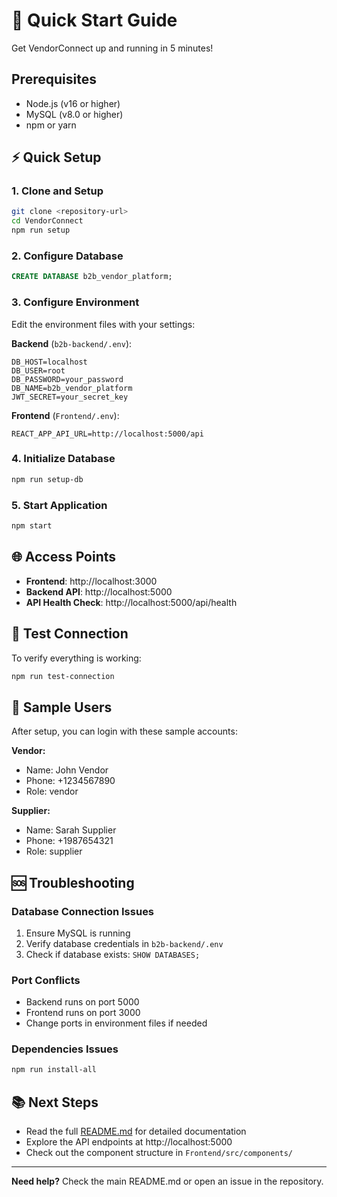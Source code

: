 # 🚀 Quick Start Guide

Get VendorConnect up and running in 5 minutes!

## Prerequisites

- Node.js (v16 or higher)
- MySQL (v8.0 or higher)
- npm or yarn

## ⚡ Quick Setup

### 1. Clone and Setup
```bash
git clone <repository-url>
cd VendorConnect
npm run setup
```

### 2. Configure Database
```sql
CREATE DATABASE b2b_vendor_platform;
```

### 3. Configure Environment
Edit the environment files with your settings:

**Backend** (`b2b-backend/.env`):
```env
DB_HOST=localhost
DB_USER=root
DB_PASSWORD=your_password
DB_NAME=b2b_vendor_platform
JWT_SECRET=your_secret_key
```

**Frontend** (`Frontend/.env`):
```env
REACT_APP_API_URL=http://localhost:5000/api
```

### 4. Initialize Database
```bash
npm run setup-db
```

### 5. Start Application
```bash
npm start
```

## 🌐 Access Points

- **Frontend**: http://localhost:3000
- **Backend API**: http://localhost:5000
- **API Health Check**: http://localhost:5000/api/health

## 🧪 Test Connection

To verify everything is working:
```bash
npm run test-connection
```

## 📱 Sample Users

After setup, you can login with these sample accounts:

**Vendor:**
- Name: John Vendor
- Phone: +1234567890
- Role: vendor

**Supplier:**
- Name: Sarah Supplier
- Phone: +1987654321
- Role: supplier

## 🆘 Troubleshooting

### Database Connection Issues
1. Ensure MySQL is running
2. Verify database credentials in `b2b-backend/.env`
3. Check if database exists: `SHOW DATABASES;`

### Port Conflicts
- Backend runs on port 5000
- Frontend runs on port 3000
- Change ports in environment files if needed

### Dependencies Issues
```bash
npm run install-all
```

## 📚 Next Steps

- Read the full [README.md](README.md) for detailed documentation
- Explore the API endpoints at http://localhost:5000
- Check out the component structure in `Frontend/src/components/`

---

**Need help?** Check the main README.md or open an issue in the repository. 